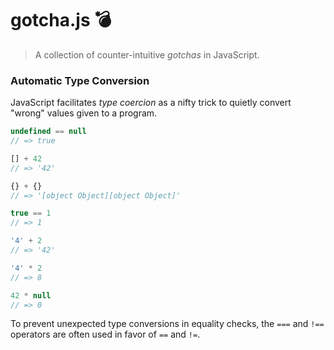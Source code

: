 # gotcha.js 💣

> A collection of counter-intuitive *gotchas* in JavaScript.

### Automatic Type Conversion

JavaScript facilitates *type coercion* as a nifty trick to quietly convert "wrong" values given to a program.

```js
undefined == null
// => true

[] + 42
// => '42'

{} + {}
// => '[object Object][object Object]'

true == 1
// => 1

'4' + 2
// => '42'

'4' * 2
// => 8

42 * null
// => 0
```

To prevent unexpected type conversions in equality checks, the `===` and `!==` operators are often used in favor of `==` and `!=`.

